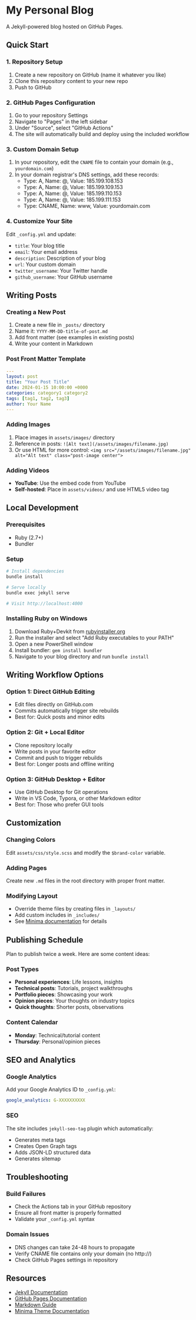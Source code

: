 # My Personal Blog

A Jekyll-powered blog hosted on GitHub Pages.

## Quick Start

### 1. Repository Setup
1. Create a new repository on GitHub (name it whatever you like)
2. Clone this repository content to your new repo
3. Push to GitHub

### 2. GitHub Pages Configuration
1. Go to your repository Settings
2. Navigate to "Pages" in the left sidebar
3. Under "Source", select "GitHub Actions"
4. The site will automatically build and deploy using the included workflow

### 3. Custom Domain Setup
1. In your repository, edit the `CNAME` file to contain your domain (e.g., `yourdomain.com`)
2. In your domain registrar's DNS settings, add these records:
   - Type: A, Name: @, Value: 185.199.108.153
   - Type: A, Name: @, Value: 185.199.109.153
   - Type: A, Name: @, Value: 185.199.110.153
   - Type: A, Name: @, Value: 185.199.111.153
   - Type: CNAME, Name: www, Value: yourdomain.com

### 4. Customize Your Site
Edit `_config.yml` and update:
- `title`: Your blog title
- `email`: Your email address
- `description`: Description of your blog
- `url`: Your custom domain
- `twitter_username`: Your Twitter handle
- `github_username`: Your GitHub username

## Writing Posts

### Creating a New Post
1. Create a new file in `_posts/` directory
2. Name it: `YYYY-MM-DD-title-of-post.md`
3. Add front matter (see examples in existing posts)
4. Write your content in Markdown

### Post Front Matter Template
```yaml
---
layout: post
title: "Your Post Title"
date: 2024-01-15 10:00:00 +0000
categories: category1 category2
tags: [tag1, tag2, tag3]
author: Your Name
---
```

### Adding Images
1. Place images in `assets/images/` directory
2. Reference in posts: `![Alt text](/assets/images/filename.jpg)`
3. Or use HTML for more control: `<img src="/assets/images/filename.jpg" alt="Alt text" class="post-image center">`

### Adding Videos
- **YouTube**: Use the embed code from YouTube
- **Self-hosted**: Place in `assets/videos/` and use HTML5 video tag

## Local Development

### Prerequisites
- Ruby (2.7+)
- Bundler

### Setup
```bash
# Install dependencies
bundle install

# Serve locally
bundle exec jekyll serve

# Visit http://localhost:4000
```

### Installing Ruby on Windows
1. Download Ruby+Devkit from [rubyinstaller.org](https://rubyinstaller.org/)
2. Run the installer and select "Add Ruby executables to your PATH"
3. Open a new PowerShell window
4. Install bundler: `gem install bundler`
5. Navigate to your blog directory and run `bundle install`

## Writing Workflow Options

### Option 1: Direct GitHub Editing
- Edit files directly on GitHub.com
- Commits automatically trigger site rebuilds
- Best for: Quick posts and minor edits

### Option 2: Git + Local Editor
- Clone repository locally
- Write posts in your favorite editor
- Commit and push to trigger rebuilds
- Best for: Longer posts and offline writing

### Option 3: GitHub Desktop + Editor
- Use GitHub Desktop for Git operations
- Write in VS Code, Typora, or other Markdown editor
- Best for: Those who prefer GUI tools

## Customization

### Changing Colors
Edit `assets/css/style.scss` and modify the `$brand-color` variable.

### Adding Pages
Create new `.md` files in the root directory with proper front matter.

### Modifying Layout
- Override theme files by creating files in `_layouts/`
- Add custom includes in `_includes/`
- See [Minima documentation](https://github.com/jekyll/minima) for details

## Publishing Schedule

Plan to publish twice a week. Here are some content ideas:

### Post Types
- **Personal experiences**: Life lessons, insights
- **Technical posts**: Tutorials, project walkthroughs
- **Portfolio pieces**: Showcasing your work
- **Opinion pieces**: Your thoughts on industry topics
- **Quick thoughts**: Shorter posts, observations

### Content Calendar
- **Monday**: Technical/tutorial content
- **Thursday**: Personal/opinion pieces

## SEO and Analytics

### Google Analytics
Add your Google Analytics ID to `_config.yml`:
```yaml
google_analytics: G-XXXXXXXXXX
```

### SEO
The site includes `jekyll-seo-tag` plugin which automatically:
- Generates meta tags
- Creates Open Graph tags
- Adds JSON-LD structured data
- Generates sitemap

## Troubleshooting

### Build Failures
- Check the Actions tab in your GitHub repository
- Ensure all front matter is properly formatted
- Validate your `_config.yml` syntax

### Domain Issues
- DNS changes can take 24-48 hours to propagate
- Verify CNAME file contains only your domain (no http://)
- Check GitHub Pages settings in repository

## Resources

- [Jekyll Documentation](https://jekyllrb.com/docs/)
- [GitHub Pages Documentation](https://docs.github.com/en/pages)
- [Markdown Guide](https://www.markdownguide.org/)
- [Minima Theme Documentation](https://github.com/jekyll/minima) 